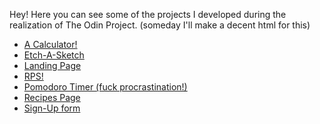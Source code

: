 Hey! Here you can see some of the projects I developed during the realization of The Odin Project.
(someday I'll make a decent html for this)

- [A Calculator!](https://lythzz.github.io/odin-projects//calculator/index.html)
- [Etch-A-Sketch](https://lythzz.github.io/odin-projects//etch-a-sketch/index.html)
- [Landing Page](https://lythzz.github.io/odin-projects//landing-page/index.html)
- [RPS!](https://lythzz.github.io/odin-projects//rock-paper-scissors/index.html)
- [Pomodoro Timer (fuck procrastination!)](https://lythzz.github.io/pomodoro-timer/)
- [Recipes Page](https://lythzz.github.io/odin-projects//odin-recipes/index.html)
- [Sign-Up form](https://lythzz.github.io/odin-projects/sign-up-form/index.html)